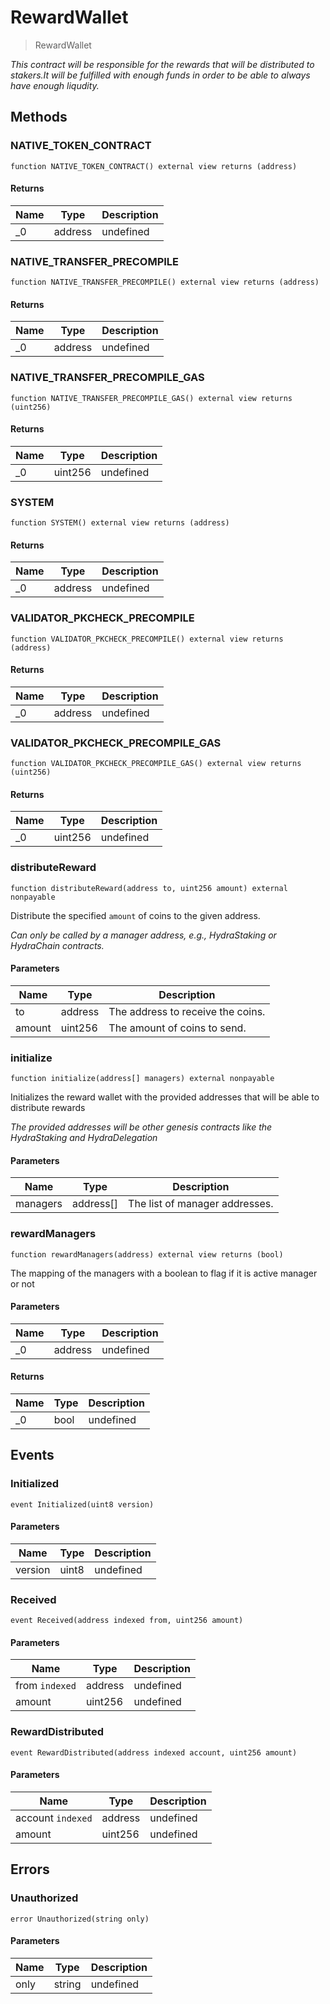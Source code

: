 # RewardWallet



> RewardWallet



*This contract will be responsible for the rewards that will be distributed to stakers.It will be fulfilled with enough funds in order to be able to always have enough liqudity.*

## Methods

### NATIVE_TOKEN_CONTRACT

```solidity
function NATIVE_TOKEN_CONTRACT() external view returns (address)
```






#### Returns

| Name | Type | Description |
|---|---|---|
| _0 | address | undefined |

### NATIVE_TRANSFER_PRECOMPILE

```solidity
function NATIVE_TRANSFER_PRECOMPILE() external view returns (address)
```






#### Returns

| Name | Type | Description |
|---|---|---|
| _0 | address | undefined |

### NATIVE_TRANSFER_PRECOMPILE_GAS

```solidity
function NATIVE_TRANSFER_PRECOMPILE_GAS() external view returns (uint256)
```






#### Returns

| Name | Type | Description |
|---|---|---|
| _0 | uint256 | undefined |

### SYSTEM

```solidity
function SYSTEM() external view returns (address)
```






#### Returns

| Name | Type | Description |
|---|---|---|
| _0 | address | undefined |

### VALIDATOR_PKCHECK_PRECOMPILE

```solidity
function VALIDATOR_PKCHECK_PRECOMPILE() external view returns (address)
```






#### Returns

| Name | Type | Description |
|---|---|---|
| _0 | address | undefined |

### VALIDATOR_PKCHECK_PRECOMPILE_GAS

```solidity
function VALIDATOR_PKCHECK_PRECOMPILE_GAS() external view returns (uint256)
```






#### Returns

| Name | Type | Description |
|---|---|---|
| _0 | uint256 | undefined |

### distributeReward

```solidity
function distributeReward(address to, uint256 amount) external nonpayable
```

Distribute the specified `amount` of coins to the given address.

*Can only be called by a manager address, e.g., HydraStaking or HydraChain contracts.*

#### Parameters

| Name | Type | Description |
|---|---|---|
| to | address | The address to receive the coins. |
| amount | uint256 | The amount of coins to send. |

### initialize

```solidity
function initialize(address[] managers) external nonpayable
```

Initializes the reward wallet with the provided addresses that will be able to distribute rewards

*The provided addresses will be other genesis contracts like the HydraStaking and HydraDelegation*

#### Parameters

| Name | Type | Description |
|---|---|---|
| managers | address[] | The list of manager addresses. |

### rewardManagers

```solidity
function rewardManagers(address) external view returns (bool)
```

The mapping of the managers with a boolean to flag if it is active manager or not



#### Parameters

| Name | Type | Description |
|---|---|---|
| _0 | address | undefined |

#### Returns

| Name | Type | Description |
|---|---|---|
| _0 | bool | undefined |



## Events

### Initialized

```solidity
event Initialized(uint8 version)
```





#### Parameters

| Name | Type | Description |
|---|---|---|
| version  | uint8 | undefined |

### Received

```solidity
event Received(address indexed from, uint256 amount)
```





#### Parameters

| Name | Type | Description |
|---|---|---|
| from `indexed` | address | undefined |
| amount  | uint256 | undefined |

### RewardDistributed

```solidity
event RewardDistributed(address indexed account, uint256 amount)
```





#### Parameters

| Name | Type | Description |
|---|---|---|
| account `indexed` | address | undefined |
| amount  | uint256 | undefined |



## Errors

### Unauthorized

```solidity
error Unauthorized(string only)
```





#### Parameters

| Name | Type | Description |
|---|---|---|
| only | string | undefined |


